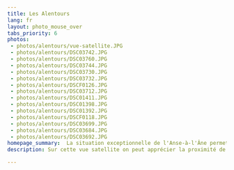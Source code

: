 ```yaml
---
title: Les Alentours
lang: fr
layout: photo_mouse_over
tabs_priority: 6
photos:
 - photos/alentours/vue-satellite.JPG
 - photos/alentours/DSC03742.JPG
 - photos/alentours/DSC03760.JPG
 - photos/alentours/DSC03744.JPG
 - photos/alentours/DSC03730.JPG
 - photos/alentours/DSC03732.JPG
 - photos/alentours/DSCF0126.JPG
 - photos/alentours/DSC03712.JPG
 - photos/alentours/DSC01411.JPG
 - photos/alentours/DSC01398.JPG
 - photos/alentours/DSC01392.JPG
 - photos/alentours/DSCF0118.JPG
 - photos/alentours/DSC03699.JPG
 - photos/alentours/DSC03684.JPG
 - photos/alentours/DSC03692.JPG
homepage_summary:  La situation exceptionnelle de l'Anse-à-l'Âne permet un accès facile aux belles plages du Sud, à la forêt tropicale du Nord, au Diamant... et à la plage de l'Anse-à-l'Âne. [en savoir plus...]
description: Sur cette vue satellite on peut apprécier la proximité de la jolie plage de l'Anse-à-l'Âne.<br/>La plage de l'Anse-à-l'Âne est ombragée par des petits palmiers. Il y a quelques bars et restaurants en bordure de cette plage familiale, qui permettent aux moins courageux de se désaltérer sans attendre les trois minutes que demande le retour à la Villa Rose. Un ponton part de la plage, et depuis le bout de ce ponton on prend la navette qui relie l'Anse-à-l'Âne à Fort-de-France.<br/>Cependant, la Martinique ne se résume pas à l'Anse-à-l'Âne. Grâce à sa position très centrale dans l'Île, on peut facilement aller voir les magnifiques plages du Sud, à commencer par la plus célèbre d'entre elles, la plage des Salines.<br/>On peut aussi aller au Nord, dans la forêt tropicale, au Jardin de Balata ou encore dans les belles plages de la côte Caraïbe, avec la magnifique plage de l'Anse de la Couleuvre.<br/>Sur la Côte Atlantique, on admirera les hauts-fonds, dont la célèbre Baignoire de Joséphine, et la presqu'île de La Caravelle.

---
```

